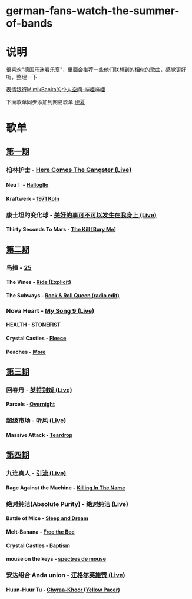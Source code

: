 # german-fans-watch-the-summer-of-bands

# 说明
很喜欢"德国乐迷看乐夏"，里面会推荐一些他们联想到的相似的歌曲，感觉更好听，整理一下

[表情银行MimikBanka的个人空间-哔哩哔哩](https://b23.tv/1NqFbiM)

下面歌单同步添加到网易歌单
[德夏](https://music.163.com/playlist?id=8713283023&userid=69151403)

# 歌单
## [第一期](https://b23.tv/0C1e51B)
### 柏林护士 - [Here Comes The Gangster (Live)](http://music.163.com/song/2071926348?userid=69151403)
#### Neu！ - [Hallogllo](http://music.163.com/song/17534642?userid=69151403)
#### Kraftwerk - [1971 Koln](https://youtu.be/jzJ1IaEhuOo?si=VhS77gls-jBZOA8K)
### 康士坦的变化球 - [美好的事可不可以发生在我身上 (Live)](http://music.163.com/song/2071928229?userid=69151403)
#### Thirty Seconds To Mars - [The Kill [Bury Me]](http://music.163.com/song/22435862?userid=69151403)
## [第二期](https://b23.tv/QhSCmNC) 
### 鸟撞 - [25](http://music.163.com/song/2072595502?userid=69151403)
#### The Vines - [Ride (Explicit)](http://music.163.com/song/22592788?userid=69151403)
#### The Subways - [Rock & Roll Queen (radio edit)](http://music.163.com/song/413834283?userid=69151403)
### Nova Heart - [My Song 9 (Live)](http://music.163.com/song/2074676516?userid=69151403)
#### HEALTH - [STONEFIST](http://music.163.com/song/33781925?userid=69151403)
#### Crystal Castles - [Fleece](http://music.163.com/song/426027450?userid=69151403)
#### Peaches - [More](http://music.163.com/song/18206526?userid=69151403)
## [第三期](https://b23.tv/zFt4cxn) 
### 回春丹 - [梦特别娇 (Live)](http://music.163.com/song/2074367145?userid=69151403)
#### Parcels - [Overnight](http://music.163.com/song/485612743?userid=69151403)
### 超级市场 - [听风 (Live)](http://music.163.com/song/2074367227?userid=69151403)
#### Massive Attack - [Teardrop](http://music.163.com/song/22575474?userid=69151403)
## [第四期](https://b23.tv/clLyaiX)  
### 九连真人 - [引流 (Live)](http://music.163.com/song/2074369080?userid=69151403)
#### Rage Against the Machine - [Killing In The Name](http://music.163.com/song/18831018?userid=69151403)
### 绝对纯洁(Absolute Purity) - [绝对纯洁 (Live)](http://music.163.com/song/2074367300?userid=69151403)
#### Battle of Mice - [Sleep and Dream](http://music.163.com/song/16828263?userid=69151403)
#### Melt-Banana - [Free the Bee](http://music.163.com/song/1875136015?userid=69151403)
#### Crystal Castles - [Baptism](http://music.163.com/song/17159436?userid=69151403)
#### mouse on the keys - [spectres de mouse](http://music.163.com/song/22670800?userid=69151403)
### 安达组合 Anda union - [江格尔英雄赞 (Live)](http://music.163.com/song/2074367338?userid=69151403)
#### Huun-Huur Tu - [Chyraa-Khoor (Yellow Pacer)](http://music.163.com/song/1294068086?userid=69151403)

